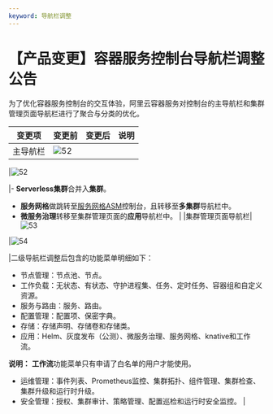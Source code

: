 ```yaml
---
keyword: 导航栏调整
---
```


# 【产品变更】容器服务控制台导航栏调整公告

为了优化容器服务控制台的交互体验，阿里云容器服务对控制台的主导航栏和集群管理页面导航栏进行了聚合与分类的优化。

|变更项|变更前|变更后|说明|
|---|---|---|--|
|主导航栏|![52](https://static-aliyun-doc.oss-accelerate.aliyuncs.com/assets/img/zh-CN/7649908061/p201410.png)

|![52](https://static-aliyun-doc.oss-accelerate.aliyuncs.com/assets/img/zh-CN/7649908061/p201412.png)

|-   **Serverless集群**合并入**集群**。
-   **服务网格**做跳转至[服务网格ASM](https://servicemesh.console.aliyun.com/?spm=5176.2020520152.500.dasm.ef6c16ddB7e49s#/instances)控制台，且转移至**多集群**导航栏中。
-   **微服务治理**转移至集群管理页面的**应用**导航栏中。 |
|集群管理页面导航栏|![53](https://static-aliyun-doc.oss-accelerate.aliyuncs.com/assets/img/zh-CN/7649908061/p201414.png)

|![54](https://static-aliyun-doc.oss-accelerate.aliyuncs.com/assets/img/zh-CN/7649908061/p201415.png)

|二级导航栏调整后包含的功能菜单明细如下：

-   节点管理：节点池、节点。
-   工作负载：无状态、有状态、守护进程集、任务、定时任务、容器组和自定义资源。
-   服务与路由：服务、路由。
-   配置管理：配置项、保密字典。
-   存储：存储声明、存储卷和存储类。
-   应用：Helm、灰度发布（公测）、微服务治理、服务网格、knative和工作流。

**说明：** **工作流**功能菜单只有申请了白名单的用户才能使用。

-   运维管理：事件列表、Prometheus监控、集群拓扑、组件管理、集群检查、集群升级和运行时升级。
-   安全管理：授权、集群审计、策略管理、配置巡检和运行时安全监控。 |

